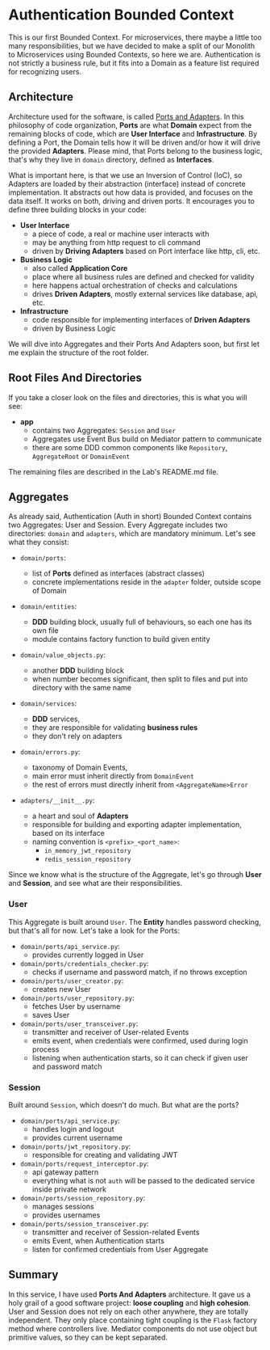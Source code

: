 # Authentication Bounded Context
This is our first Bounded Context. For microservices, there maybe a little too many responsibilities, but we have 
decided to make a split of our Monolith to Microservices using Bounded Contexts, so here we are. Authentication is not
strictly a business rule, but it fits into a Domain as a feature list required for recognizing users.

## Architecture
Architecture used for the software, is called [Ports and Adapters](#). In this philosophy of code organization, **Ports** 
are what **Domain** expect from the remaining blocks of code, which are **User Interface** and **Infrastructure**. By 
defining a Port, the Domain tells how it will be driven and/or how it will drive the provided **Adapters**. Please mind,
that Ports belong to the business logic, that's why they live in `domain` directory, defined as **Interfaces**.

What is important here, is that we use an Inversion of Control (IoC), so Adapters are loaded by their abstraction 
(interface) instead of concrete implementation. It abstracts out how data is provided, and focuses on the data itself.
It works on both, driving and driven ports. It encourages you to define three building blocks in your code:

* **User Interface**
  * a piece of code, a real or machine user interacts with
  * may be anything from http request to cli command
  * driven by **Driving Adapters** based on Port interface like http, cli, etc.
* **Business Logic**
  * also called **Application Core**
  * place where all business rules are defined and checked for validity
  * here happens actual orchestration of checks and calculations
  * drives **Driven Adapters**, mostly external services like database, api, etc.
* **Infrastructure**
  * code responsible for implementing interfaces of **Driven Adapters**
  * driven by Business Logic

We will dive into Aggregates and their Ports And Adapters soon, but first let me explain the structure of the root 
folder.

## Root Files And Directories
If you take a closer look on the files and directories, this is what you will see:
* **app**
  * contains two Aggregates: `Session` and `User`
  * Aggregates use Event Bus build on Mediator pattern to communicate
  * there are some DDD common components like `Repository`, `AggregateRoot` or `DomainEvent`

The remaining files are described in the Lab's README.md file.

## Aggregates
As already said, Authentication (Auth in short) Bounded Context contains two Aggregates: User and Session. Every 
Aggregate includes two directories: `domain` and `adapters`, which are mandatory minimum. Let's see what they consist:

* `domain/ports`: 
  * list of **Ports** defined as interfaces (abstract classes)
  * concrete implementations reside in the `adapter` folder, outside scope of Domain
  
* `domain/entities`: 
  * **DDD** building block, usually full of behaviours, so each one has its own file
  * module contains factory function to build given entity
  
* `domain/value_objects.py`: 
  * another **DDD** building block
  * when number becomes significant, then split to files and put into directory with the same name

* `domain/services`: 
  * **DDD** services, 
  * they are responsible for validating **business rules**
  * they don't rely on adapters

* `domain/errors.py`: 
  * taxonomy of Domain Events, 
  * main error must inherit directly from `DomainEvent`
  * the rest of errors must directly inherit from `<AggregateName>Error`

* `adapters/__init__.py`: 
  * a heart and soul of **Adapters**
  * responsible for building and exporting adapter implementation, based on its interface
  * naming convention is `<prefix>_<port_name>`: 
    * `in_memory_jwt_repository`
    * `redis_session_repository`

Since we know what is the structure of the Aggregate, let's go through **User** and **Session**, and see what are their 
responsibilities.

### User
This Aggregate is built around `User`. The **Entity** handles password checking, but that's all for now. Let's take a 
look for the Ports:

* `domain/ports/api_service.py`: 
  * provides currently logged in User
* `domain/ports/credentials_checker.py`:
  * checks if username and password match, if no throws exception
* `domain/ports/user_creator.py`:
  * creates new User
* `domain/ports/user_repository.py`:
  * fetches User by username
  * saves User
* `domain/ports/user_transceiver.py`:
  * transmitter and receiver of User-related Events
  * emits event, when credentials were confirmed, used during login process
  * listening when authentication starts, so it can check if given user and password match

### Session
Built around `Session`, which doesn't do much. But what are the ports?

* `domain/ports/api_service.py`:
  * handles login and logout
  * provides current username
* `domain/ports/jwt_repository.py`:
  * responsible for creating and validating JWT
* `domain/ports/request_interceptor.py`:
  * api gateway pattern
  * everything what is not `auth` will be passed to the dedicated service inside private network
* `domain/ports/session_repository.py`:
  * manages sessions
  * provides usernames
* `domain/ports/session_transceiver.py`:
  * transmitter and receiver of Session-related Events
  * emits Event, when Authentication starts
  * listen for confirmed credentials from User Aggregate

## Summary
In this service, I have used **Ports And Adapters** architecture. It gave us a holy grail of a good software project:
**loose coupling** and **high cohesion**. User and Session does not rely on each other anywhere, they are totally 
independent. They only place containing tight coupling is the `Flask` factory method where controllers live. Mediator
components do not use object but primitive values, so they can be kept separated.
